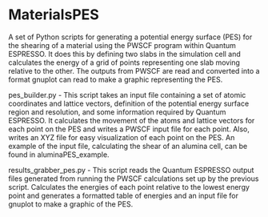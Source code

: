 MaterialsPES
============

A set of Python scripts for generating a potential energy surface (PES) for the shearing of a material using the PWSCF program within Quantum ESPRESSO. It does this by defining two slabs in the simulation cell and calculates the energy of a grid of points representing one slab moving relative to the other. The outputs from PWSCF are read and converted into a format gnuplot can read to make a graphic representing the PES.

pes_builder.py - This script takes an input file containing a set of atomic coordinates and lattice vectors, definition of the potential energy surface region and resolution, and some information required by Quantum ESPRESSO. It calculates the movement of the atoms and lattice vectors for each point on the PES and writes a PWSCF input file for each point. Also, writes an XYZ file for easy visualization of each point on the PES. An example of the input file, calculating the shear of an alumina cell, can be found in aluminaPES_example.

results_grabber_pes.py - This script reads the Quantum ESPRESSO output files generated from running the PWSCF calculations set up by the previous script. Calculates the energies of each point relative to the lowest energy point and generates a formatted table of energies and an input file for gnuplot to make a graphic of the PES.
